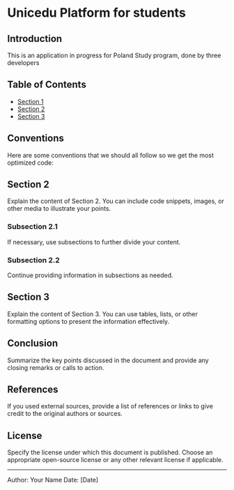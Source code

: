 # Unicedu Platform for students

## Introduction

This is an application in progress for Poland Study program, done by three developers

## Table of Contents

- [Section 1](#section-1)
- [Section 2](#section-2)
- [Section 3](#section-3)

## Conventions

Here are some conventions that we should all follow so we get the most optimized code:

## Section 2

Explain the content of Section 2. You can include code snippets, images, or other media to illustrate your points.

### Subsection 2.1

If necessary, use subsections to further divide your content.

### Subsection 2.2

Continue providing information in subsections as needed.

## Section 3

Explain the content of Section 3. You can use tables, lists, or other formatting options to present the information effectively.

## Conclusion

Summarize the key points discussed in the document and provide any closing remarks or calls to action.

## References

If you used external sources, provide a list of references or links to give credit to the original authors or sources.

## License

Specify the license under which this document is published. Choose an appropriate open-source license or any other relevant license if applicable.

---
Author: Your Name
Date: [Date]
